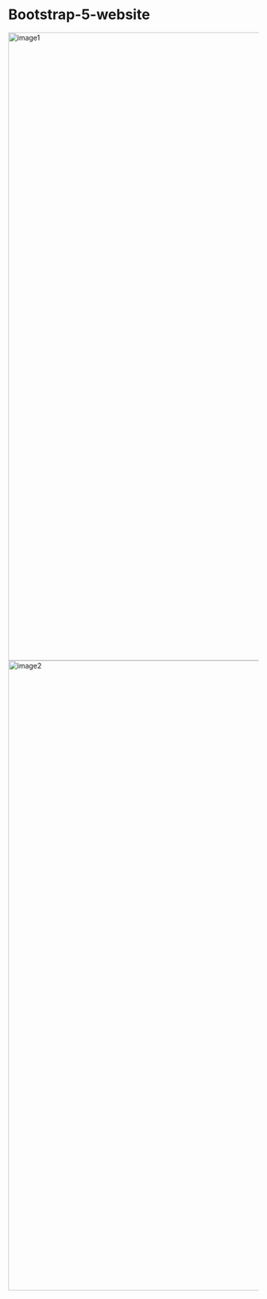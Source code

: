 # Bootstrap-5-website
<img width="1264" alt="image1" src="https://github.com/prashantinagdeve/Bootstrap-5-website/assets/143287039/2a2f4fd5-48e9-47fe-8357-c22e589da69f">
<img width="1268" alt="image2" src="https://github.com/prashantinagdeve/Bootstrap-5-website/assets/143287039/f1d70d30-c701-46fb-abf7-008a257c841d">
